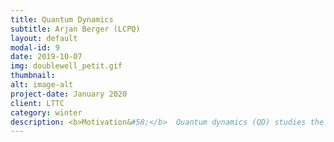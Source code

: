 ```yaml
---
title: Quantum Dynamics
subtitle: Arjan Berger (LCPQ)
layout: default
modal-id: 9
date: 2019-10-07
img: doublewell_petit.gif
thumbnail:
alt: image-alt
project-date: January 2020
client: LTTC
category: winter
description: <b>Motivation&#58;</b>  Quantum dynamics (QD) studies the time-dependence of physical observables. It is an efficient method to do spectroscopy such as infrared spectroscopy and Raman spectroscopy.<Br> <b>Goal of the tutorial&#58;</b> Goal of the tutorial&#58; Implementation of the code that calculates an energy eigenvalue spectrum by propagating a wave packet in two types of potential&#58; a harmonic potential and a symmetric double-well potential.<Br> <b> What are we going to learn&#58;</b><Br> * Propagating a wave packet in time by solving the time-dependent Schrödinger equation.<Br> * Using fast Fourier transformations to evaluate operators in reciprocal space.<Br> *Calculating spectra by Fourier transformation of time-dependent expectation values.
---
```

